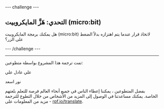 --- challenge ---

## التحدي: هَزَّ المايكروبيت (micro:bit)

هل يمكنك برمجة المايكروبيت (micro:bit) لاتخاذ قرار عندما يتم اهتزازه بدلاً الضغط على الزر؟

--- /challenge ---


***
تمت ترجمة هذا المشروع بواسطة متطوعين:

علي عادل علي

نور اسعد

بفضل المتطوعين ، يمكننا إعطاء الناس في جميع أنحاء العالم فرصة للتعلم بلغتهم الخاصة. يمكنك مساعدتنا في الوصول إلى المزيد من الأشخاص من خلال التطوع للترجمة - مزيد من المعلومات على [rpf.io/translate](https://rpf.io/translate).